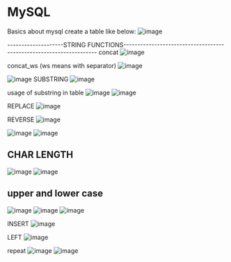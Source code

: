 # MySQL
Basics about mysql
create a table like below:
![image](https://github.com/MeenakshiNS/MySQL/assets/130451378/ea0b5ac4-51f3-4af0-bec1-d9419b00c463)


--------------------STRING FUNCTIONS--------------------------------------------------------------------
concat
![image](https://github.com/MeenakshiNS/MySQL/assets/130451378/b2da924e-5ebf-42de-b711-f0b2d79afd88)

concat_ws (ws means with separator)
![image](https://github.com/MeenakshiNS/MySQL/assets/130451378/a1831eb0-98a9-4fcb-a699-94b857fbdadb)

![image](https://github.com/MeenakshiNS/MySQL/assets/130451378/ea4c3090-0612-44ee-9338-903c47911496)
SUBSTRING
![image](https://github.com/MeenakshiNS/MySQL/assets/130451378/d79c658a-4e6b-4dc3-9a28-f876b464624e)

usage of substring in table
![image](https://github.com/MeenakshiNS/MySQL/assets/130451378/0c85330d-8a3c-4352-869b-fd31e32ad708)
![image](https://github.com/MeenakshiNS/MySQL/assets/130451378/0f28e7b2-924f-4a4e-83fe-bb92cb2f0b3e)

REPLACE
![image](https://github.com/MeenakshiNS/MySQL/assets/130451378/24356ea4-668a-4d8d-b522-867e9b89f93d)


REVERSE
![image](https://github.com/MeenakshiNS/MySQL/assets/130451378/3db48f93-f1c1-4a20-b19f-bc2481eb4d56)

![image](https://github.com/MeenakshiNS/MySQL/assets/130451378/f3613a55-6aad-4394-bdde-4b741ed9b33f)
![image](https://github.com/MeenakshiNS/MySQL/assets/130451378/d57efd5b-0c40-44c0-b912-352c2e805b73)


CHAR LENGTH
---------------
![image](https://github.com/MeenakshiNS/MySQL/assets/130451378/136101b9-fe76-4fea-b56e-a046afbb2c6b)
![image](https://github.com/MeenakshiNS/MySQL/assets/130451378/cfbf3f41-0de7-444f-abd1-be4281d10657)

upper and lower case
----------------------
![image](https://github.com/MeenakshiNS/MySQL/assets/130451378/ea44d74f-4765-437a-aee9-580c1df381a6)
![image](https://github.com/MeenakshiNS/MySQL/assets/130451378/77b603a5-ce0c-4bfa-af81-0e259a985bb9)
![image](https://github.com/MeenakshiNS/MySQL/assets/130451378/b1ecbfc2-5c21-451b-99fb-be02cb7fc043)

INSERT
![image](https://github.com/MeenakshiNS/MySQL/assets/130451378/8d003cf6-ede6-4b3a-bedf-cb5e9861fb76)

LEFT
![image](https://github.com/MeenakshiNS/MySQL/assets/130451378/86de8a39-8f9b-4ea5-95fd-d8faf5a2886a)

repeat
![image](https://github.com/MeenakshiNS/MySQL/assets/130451378/2caac5d0-2524-4588-9e4d-df01627ee7bd)
![image](https://github.com/MeenakshiNS/MySQL/assets/130451378/43c6e372-2f97-4e85-a8aa-f17b13fbf190)




